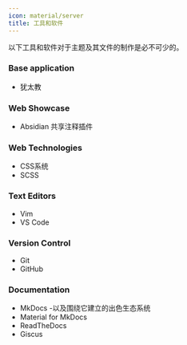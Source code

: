 ```yaml
---
icon: material/server
title: 工具和软件
---
```


以下工具和软件对于主题及其文件的制作是必不可少的。

### Base application
- 犹太教

### Web Showcase
- Absidian 共享注释插件

### Web Technologies
- CSS系统
- SCSS

### Text Editors
- Vim
- VS Code

### Version Control
- Git
- GitHub

### Documentation
- MkDocs
-以及围绕它建立的出色生态系统 
- Material for MkDocs
- ReadTheDocs 
- Giscus